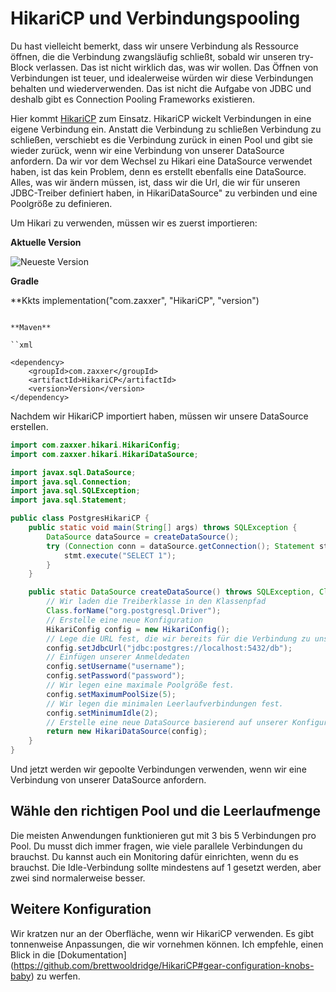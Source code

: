 # HikariCP und Verbindungspooling

Du hast vielleicht bemerkt, dass wir unsere Verbindung als Ressource öffnen, die die Verbindung zwangsläufig schließt, sobald wir unseren
try-Block verlassen. Das ist nicht wirklich das, was wir wollen. Das Öffnen von Verbindungen ist teuer, und idealerweise würden wir diese
Verbindungen behalten und wiederverwenden. Das ist nicht die Aufgabe von JDBC und deshalb gibt es Connection Pooling
Frameworks existieren.

Hier kommt [HikariCP](https://github.com/brettwooldridge/HikariCP) zum Einsatz. HikariCP wickelt Verbindungen in eine eigene Verbindung ein. Anstatt die Verbindung zu schließen
Verbindung zu schließen, verschiebt es die Verbindung zurück in einen Pool und gibt sie wieder zurück, wenn wir eine
Verbindung von unserer DataSource anfordern. Da wir vor dem Wechsel zu Hikari eine DataSource verwendet haben, ist das kein Problem, denn es
erstellt ebenfalls eine DataSource. Alles, was wir ändern müssen, ist, dass wir die Url, die wir für unseren JDBC-Treiber definiert haben, in
HikariDataSource" zu verbinden und eine Poolgröße zu definieren.

Um Hikari zu verwenden, müssen wir es zuerst importieren:

**Aktuelle Version**

![Neueste Version](https://img.shields.io/maven-central/v/com.zaxxer/HikariCP)

**Gradle**

**Kkts
implementation("com.zaxxer", "HikariCP", "version")
```

**Maven**

``xml

<dependency>
    <groupId>com.zaxxer</groupId>
    <artifactId>HikariCP</artifactId>
    <version>Version</version>
</dependency>
```

Nachdem wir HikariCP importiert haben, müssen wir unsere DataSource erstellen.

```java
import com.zaxxer.hikari.HikariConfig;
import com.zaxxer.hikari.HikariDataSource;

import javax.sql.DataSource;
import java.sql.Connection;
import java.sql.SQLException;
import java.sql.Statement;

public class PostgresHikariCP {
    public static void main(String[] args) throws SQLException {
        DataSource dataSource = createDataSource();
        try (Connection conn = dataSource.getConnection(); Statement stmt = conn.createStatement()) {
            stmt.execute("SELECT 1");
        }
    }

    public static DataSource createDataSource() throws SQLException, ClassNotFoundException {
        // Wir laden die Treiberklasse in den Klassenpfad
        Class.forName("org.postgresql.Driver");
        // Erstelle eine neue Konfiguration
        HikariConfig config = new HikariConfig();
        // Lege die URL fest, die wir bereits für die Verbindung zu unserer Datenbank verwendet haben
        config.setJdbcUrl("jdbc:postgres://localhost:5432/db");
        // Einfügen unserer Anmeldedaten
        config.setUsername("username");
        config.setPassword("password");
        // Wir legen eine maximale Poolgröße fest.
        config.setMaximumPoolSize(5);
        // Wir legen die minimalen Leerlaufverbindungen fest.
        config.setMinimumIdle(2);
        // Erstelle eine neue DataSource basierend auf unserer Konfiguration
        return new HikariDataSource(config);
    }
}
```

Und jetzt werden wir gepoolte Verbindungen verwenden, wenn wir eine Verbindung von unserer DataSource anfordern.

## Wähle den richtigen Pool und die Leerlaufmenge

Die meisten Anwendungen funktionieren gut mit 3 bis 5 Verbindungen pro Pool. Du musst dich immer fragen, wie viele parallele Verbindungen
du brauchst. Du kannst auch ein Monitoring dafür einrichten, wenn du es brauchst. Die Idle-Verbindung sollte mindestens auf 1 gesetzt werden,
aber zwei sind normalerweise besser.

## Weitere Konfiguration

Wir kratzen nur an der Oberfläche, wenn wir HikariCP verwenden. Es gibt tonnenweise Anpassungen, die wir vornehmen können.
Ich empfehle, einen Blick in die [Dokumentation] (https://github.com/brettwooldridge/HikariCP#gear-configuration-knobs-baby) zu werfen.
